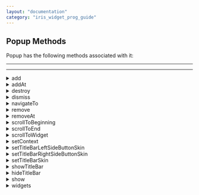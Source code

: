 ```yaml
---
layout: "documentation"
category: "iris_widget_prog_guide"
---
```

                                

Popup Methods
-------------

Popup has the following methods associated with it:

* * *

* * *


<details close markdown="block"><summary>add</summary>

* * *

This method is used to add widgets to the Popup. When the widgets are added to the current visible Popup, then the changes will reflect immediately.

<b>Syntax</b>

{% highlight VoltMx %}
add(widgets)
{% endhighlight %}

<b>Parameters</b>

widgets

Comma separated list of widgets.

<b>Return Values</b>

None

<b>Exceptions</b>

WidgetError

<b>Remarks</b>

Adding a widget to the Popup or Box hierarchy, which is already a part of the other widget hierarchy, will lead to undefined behaviors. You have to explicitly remove the widget from one hierarchy before adding it to another Popup or Box.

<b>Example</b>

{% highlight VoltMx %}
//Defining properties for a Popup.
var popBasic ={id:"popUp", title:"PopUP",skin:"popSkin",isModal:true, 
transparencyBehindThePopup:100};

var popLayout ={containerWeight:100, padding:[5,5,5,5]};

var popPSP ={};
  
//Creating the Popup.
var popUp=new voltmx.ui.Popup(popBasic, popLayout, popPSP);

//Adding a label and a button widgets to the popUp. 
//Here label and button widgets should be created already and made accessible. 
**popUp.add(lbl,btn);**
{% endhighlight %}

<b>Platform Availability</b>

Available on all platforms

* * *

</details>
<details close markdown="block"><summary>addAt</summary>

* * *

This method is used to add widgets to the Popup container at the specified index. Widget is prepended if index <0 and appended at the end of the container if the index > size+1. Size is the number of widgets already present in the container. If a new widget is added or removed will reflect immediately from the Popup hierarchy model perspective, however the changes are displayed when the Popup appears. When the widgets are added to the current visible Popup, then the changes will reflect immediately. Adding a widget to the Popup or Box hierarchy, which is already a part of the other widget hierarchy, will lead to undefined behaviors. You have to explicitly remove the widget from one hierarchy before adding it to another Popup or Box.

<b>Syntax</b>

{% highlight VoltMx %}
addAt(widgetref,index,animation)
{% endhighlight %}

<b>Parameters</b>

widgetref

Reference of the name of the widget.

index

Index number at which the widget is to be added.

animation

Optional. This parameter is used to associate an animation at given operation.

The animation parameter has three parameters:

definition

An object defined using voltmx.ui.createAnimation() API. Refer to voltmx.ui.createAnimation in the Volt MX API programmers Guide for more details.

config

As defined in Animation Configuration. For more information, please see the `AnimationConfiguration` object documentation in the Volt MX Iris [API Developer's Guide]({{ site.baseurl }}/docs/documentation/Iris/iris_api_dev_guide/content/introduction.html).

callbacks

A dictionary that represents JavaScript functions that work as animation call backs. For more information, see `AnimationConfiguration` object documentation in the Volt MX Iris [API Developer's Guide]({{ site.baseurl }}/docs/documentation/Iris/iris_api_dev_guide/content/introduction.html).

<b>Return Values</b>

None

<b>Exceptions</b>

WidgetError

<b>Example</b>

{% highlight VoltMx %}
//Defining properties for a Popup.
var popBasic ={id:"popUp", title:"PopUP", skin:"popSkin", isModal:true, 
transparencyBehindThePopup:100};

var popLayout ={containerWeight:100, padding:[5,5,5,5]};

var popPSP ={};
  
//Creating the Popup.
var popUp=new voltmx.ui.Popup(popBasic, popLayout, popPSP);

//Adding label to the popUp at 15th index Position. 
//Label should be created already and made accessible . 
**popUp.addAt(lbl,15);**
{% endhighlight %}

<b>Platform Availability</b>

Available on all platforms

* * *

</details>
<details close markdown="block"><summary>destroy</summary>

* * *

This method is used to destroy any unwanted Popups at any point in time, and allows increasing the application life by reducing the memory usage.

<b>Syntax</b>

{% highlight VoltMx %}
destroy()
{% endhighlight %}

<b>Parameters</b>

None

<b>Return Values</b>

None

<b>Exceptions</b>

None

<b>Example</b>

{% highlight VoltMx %}
//Defining properties for a Popup.
var popBasic ={id:"popUp", title:"PopUP", skin:"popSkin",isModal:true, 
transparencyBehindThePopup:100};

var popLayout ={containerWeight:100, padding:[5,5,5,5]};

var popPSP ={};
  
//Creating the Popup.
var popUp=new voltmx.ui.Popup(popBasic, popLayout, popPSP);

//destroy method call
**popUp.destroy();**
{% endhighlight %}

<b>Platform Availability</b>

Available on all platforms

* * *

</details>
<details close markdown="block"><summary>dismiss</summary>

* * *

This method is used to dismiss the popup on which this method is called.

<b>Syntax</b>

{% highlight VoltMx %}
dismiss()
{% endhighlight %}

<b>Parameters</b>

None

<b>Return Values</b>

None

<b>Exceptions</b>

None

<b>Example</b>

{% highlight VoltMx %}
//Defining properties for a Popup.
var popBasic ={id:"popUp", title:"PopUP", skin:"popSkin", isModal:true, 
transparencyBehindThePopup:100};

var popLayout ={containerWeight:100,padding:[5,5,5,5]};

var popPSP ={};
  
//Creating the Popup.
var popUp=new voltmx.ui.Popup(popBasic, popLayout, popPSP);

//Dismiss method call.
**popUp.dismiss();**
{% endhighlight %}

<b>Platform Availability</b>

Available on all platforms

* * *

</details>
<details close markdown="block"><summary>navigateTo</summary>

* * *

This method is used to navigate from one popup to other popup. The popup on which this method is called remains displayed while the content of the popup changes from current popup to given popup.

> **_Note:_** This method is applicable only when the popupStyle is set as POPUP\_TYPE\_NATIVE\_STYLE.

<b>Syntax</b>

{% highlight VoltMx %}
navigateTo(popupinstance,config);
{% endhighlight %}

<b>Parameters</b>

popupinstance

Reference to the popup.

config

Optional. For future releases. Not configurable as of now.

<b>Return Values</b>

None

<b>Exceptions</b>

None

<b>Example</b>

{% highlight VoltMx %}
//Defining properties for a Popup.
var popBasic ={id:"popUp", title:"PopUP", skin:"popSkin", isModal:true, 
transparencyBehindThePopup:100};

var popLayout ={containerWeight:100,padding:[5,5,5,5]};

var popPSP ={};
  
//Creating the Popup.  
var popUp=new voltmx.ui.Popup(popBasic, popLayout, popPSP);

//NavigateTo method call.
**popUp.navigateTo(popupinstance);**
{% endhighlight %}

<b>Platform Availability</b>

Available on iOS (iPad only) platform

* * *

</details>
<details close markdown="block"><summary>remove</summary>

* * *

This method removes a widget from the Popup container. If a new widget is removed will reflect immediately from the Popup hierarchy model perspective, however the changes are displayed when the Popup appears. When the widgets are added to the current visible Popup, then the changes will reflect immediately.

<b>Syntax</b>

{% highlight VoltMx %}
remove(widgetref)
{% endhighlight %}

<b>Parameters</b>

widgetref

Reference of the name of the widget.

<b>Return Values</b>

The current Popup handle is returned.

<b>Exceptions</b>

WidgetError

<b>Example</b>

{% highlight VoltMx %}
//Defining properties for a Popup.
var popBasic ={id:"popUp", title:"PopUP", skin:"popSkin", isModal:true, 
transparencyBehindThePopup:100};

var popLayout ={containerWeight:100,padding:[5,5,5,5]};

var popPSP ={};

//Creating the Popup.
var popUp=new voltmx.ui.Popup(popBasic, popLayout, popPSP);

//Removing label ,button widgets to the popUp. 
//Here label and button widgets should be created and added to the popUp. 
**popUp.remove(lbl,btn);**
{% endhighlight %}

<b>Platform Availability</b>

Available on all platforms

* * *

</details>
<details close markdown="block"><summary>removeAt</summary>

* * *

This method removes a widget at the given index from the Popup container. If a new widget is removed will reflect immediately from the Popup hierarchy model perspective, however the changes are displayed when the Popup appears. When the widgets are added to the current visible Popup, then the changes will reflect immediately.

> **_Note:_** If the index is not within the limits then _removeAt_ will be silent and doesn't yield any result.

<b>Syntax</b>

{% highlight VoltMx %}
removeAt(index)
{% endhighlight %}

<b>Parameters</b>

index

Specifies the index of the popup.

<b>Return Values</b>

Reference of the name of the widget to be removed.

<b>Exceptions</b>

WidgetError

<b>Example</b>

{% highlight VoltMx %}
//Defining properties for a Popup.
var popBasic ={id:"popUp", type:constants.POPUP_TYPE_NATIVE,title:"PopUP", 
skin:"popSkin", isModal:true, transparencyBehindThePopup:100};

var popLayout ={containerWeight:100,padding:[5,5,5,5]};

var popPSP ={};

//Creating the Popup.
var popUp=new voltmx.ui.Popup(popBasic, popLayout, popPSP);

//Removing widget from the popUp at 15th index Position. 
**popUp.removeAt(15);**
{% endhighlight %}

<b>Platform Availability</b>

Available on all platforms

* * *

</details>
<details close markdown="block"><summary>scrollToBeginning</summary>

* * *

This method gives you the control to scroll to the beginning of the Popup.

<b>Syntax</b>

{% highlight VoltMx %}
scrollToBeginning()
{% endhighlight %}

<b>Parameters</b>

None

<b>Return Values</b>

None

<b>Exceptions</b>

WidgetError

<b>Example</b>

{% highlight VoltMx %}
//Defining properties for a Popup.
var popBasic ={id:"popUp", title:"PopUP", skin:"popSkin",isModal:true, 
transparencyBehindThePopup:100};

var popLayout ={containerWeight:100, padding:[5,5,5,5]};

var popPSP ={};

//Creating the Popup.
var popUp=new voltmx.ui.Popup(popBasic, popLayout, popPSP);

//scrollToBeginning method call. 
**popUp.scrollToBeginning();**
{% endhighlight %}

<b>Platform Availability</b>

Available on all platforms

* * *

</details>
<details close markdown="block"><summary>scrollToEnd</summary>

* * *

This method gives you the control to scroll to the end of the Popup.

<b>Synax</b>

{% highlight VoltMx %}
scrollToEnd()
{% endhighlight %}

<b>Parameters</b>

None

<b>Return Values</b>

None

<b>Exceptions</b>

WidgetError

<b>Example</b>

{% highlight VoltMx %}
//Defining properties for a Popup.
var popBasic ={id:"popUp", title:"PopUP", skin:"popSkin", isModal:true, 
transparencyBehindThePopup:100};

var popLayout ={containerWeight:100,padding:[5,5,5,5]};

var popPSP ={};

//Creating the Popup.
var popUp=new voltmx.ui.Popup(popBasic, popLayout, popPSP);

//scrollToEnd method call. 
**popUp.scrollToEnd();**
{% endhighlight %}

<b>Platform Availability</b>

Available on all platforms

* * *

</details>
<details close markdown="block"><summary>scrollToWidget</summary>

* * *

This method gives you the control to scroll the widget in the Popup.

<b>Syntax</b>

{% highlight VoltMx %}
scrollToWidget(widgetref)
{% endhighlight %}


<b>Parameters</b>

widgetref

Reference of the name of the widget.

<b>Return Values</b>

None

<b>Exceptions</b>

WidgetError

<b>Example</b>

{% highlight VoltMx %}
//Defining properties for a Popup.
var popBasic ={id:"popUp", title:"PopUP",skin:"popSkin", isModal:true, 
transparencyBehindThePopup:100};

var popLayout ={containerWeight:100, padding:[5,5,5,5]};

var popPSP ={};

//Creating the Popup.
var popUp=new voltmx.ui.Popup(popBasic, popLayout, popPSP);

//Scrolling the popUp to the Label lbl. 
**popUp.scrollToWidget(lbl);**
{% endhighlight %}

<b>Platform Availability</b>

Available on all platforms

* * *

</details>
<details close markdown="block"><summary>setContext</summary>

* * *

Specifies the popup that must be displayed for the context and also helps you to position the popup on the screen. The popup can be positioned relative to a widget on the screen and _setcontext_ enables you to do that.

The context contains information regarding the _widget_ for which the popup must be shown and also the _anchoring_ of the popup on the widget (left, right, center, top, or bottom).

Additionally for the iPhone platform, you can choose to specify the _sizetoanchorwidth_, a boolean property. If you set the value to true, the popup width is made equal to the width of the anchor. If the value is _false_ (default value), the popup takes the width allocated in the popup properties.

<b>Syntax</b>

{% highlight VoltMx %}
setContext(context)
{% endhighlight %}

<b>Parameters</b>

context

Set of key value pairs providing information about the widget and the anchoring used to position the popup on the screen.

> Following are the key value pairs of this JSObject:

> sizetoanchorwidth \[Boolean\] - Mandatory (applicable on iPhone)

> Specifies if the width of the popup has to be the same as that of the widget relative to which it has been anchored.

> anchor \[String\] - Mandatory

> It is a set of flags that are used to anchor the popup with respect to the dimensions of the widget. Possible values are (_"top", "bottom", "right", "left"_). Additionally native popupover style (POPUP\_TYPE\_NATIVE\_STYLE) on iPad supports "any". When you set this property, the popup is anchored to the best possible position around another widget.

> widget (widgetref) - Mandatory

> Reference to an existing widget with respect to which the Popup has to be anchored (Pass the Formid if the popup is to be positioned with respect to a Form. This Form is assumed to be the form on which the popup will be overlaid).

<b>Return Values</b>

None

<b>Exceptions</b>

None

<b>Example</b>

{% highlight VoltMx %}
//Defining properties for a Popup.
var popBasic ={id:"popUp", title:"PopUP", skin:"popSkin", isModal:true, 
transparencyBehindThePopup:100};

var popLayout ={containerWeight:100,padding:[5,5,5,5]};

var popPSP ={};

//Creating the Popup.
var popUp=new voltmx.ui.Popup(popBasic, popLayout, popPSP);

//Defining the context Object
var context1={"widget":frmApis.label22,"anchor":"bottom","sizetoanchorwidth":false};		
  
//setContext method call
**popUp.setContext(context1);**
{% endhighlight %}

<b>Platform Availability</b>

Available on all platforms.

* * *

</details>
<details close markdown="block"><summary>setTitleBarLeftSideButtonSkin</summary>

* * *

This method enables you to set the properties for a left-side button of a titlebar.

> **_Note:_** The setTitleBarLeftSideButtonSkin method is supported only for IPAD when the popupStyle is set to POPUP\_TYPE\_NATIVE\_STYLE.

<b>Syntax</b>

{% highlight VoltMx %}
setTitleBarLeftSideButtonSkin(text,skin,callback);
{% endhighlight %}


<b>Parameters</b>

text

Specifies the text of the title bar left side button.

skin

Specifies the skin of the button. It supports fontColor, fontSize, and Image properties.

callback

An event callback is invoked by the platform when the user performs a click action.

<b>Return Values</b>

None

<b>Exceptions</b>

None

<b>Example</b>

{% highlight VoltMx %}
//Defining properties for a Popup.
var popBasic ={id:"popUp", title:"PopUP", skin:"popSkin", isModal:true, 
transparencyBehindThePopup:100};

var popLayout ={containerWeight:100,padding:[5,5,5,5]};

var popPSP ={};

//Creating the Popup.
var popUp=new voltmx.ui.Popup(popBasic, popLayout, popPSP);

//Defining the context Object
var context1={"widget":frmApis.label22,"anchor":"bottom","sizetoanchorwidth":false};		
  
//setTitleBarLeftSideButtonSkin method call
**popUp.setTitleBarLeftSideButtonSkin(title, image, handler);**
{% endhighlight %}

<b>Platform Availability</b>

This method is available on iPhone/iPad.

* * *

</details>
<details close markdown="block"><summary>setTitleBarRightSideButtonSkin</summary>

* * *

This method enables you to set the properties for a right-side button of a titlebar.

> **_Note:_** The setTitleBarRightSideButtonSkin method is supported only for IPAD when the popupStyle is set to POPUP\_TYPE\_NATIVE\_STYLE.

<b>Syntax</b>

{% highlight VoltMx %}
setTitleBarRightSideButtonSkin(title,image,handler);
{% endhighlight %}


<b>Parameters</b>

text

Specifies the text of the title bar right side button.

skin

Specifies the skin of the button. It supports fontColor, fontSize, and Image properties.

callback

An event callback is invoked by the platform when the user performs a click action.

<b>Return Values</b>

None

<b>Exceptions</b>

None

<b>Example</b>

{% highlight VoltMx %}
//Defining properties for a Popup.
var popBasic ={id:"popUp", title:"PopUP", skin:"popSkin", isModal:true, 
transparencyBehindThePopup:100};

var popLayout ={containerWeight:100,padding:[5,5,5,5]};

var popPSP ={};

//Creating the Popup.
var popUp=new voltmx.ui.Popup(popBasic, popLayout, popPSP);

//Defining the context Object
var context1={"widget":frmApis.label22,"anchor":"bottom","sizetoanchorwidth":false};		

//setTitleBarRightSideButtonSkin method call
**popUp.setTitleBarRightSideButtonSkin(title, image, handler);**
{% endhighlight %}

<b>Platform Availability</b>

This method is available on iPhone/iPad.

* * *

</details>
<details close markdown="block"><summary>setTitleBarSkin</summary>

* * *

This method enables you to set the skin for a titlebar of a popup.

> **_Note:_** The setTitleBarSkin method is supported only for IPAD when the popupStyle is set to POPUP\_TYPE\_NATIVE\_STYLE.

<b>Syntax</b>

{% highlight VoltMx %}
setTitleBarSkin()
{% endhighlight %}

<b>Parameters</b>

skin

Reference to the skin.

<b>Return Values</b>

None

<b>Exceptions</b>

None

<b>Example</b>

{% highlight VoltMx %}
//Defining properties for a Popup.
var popBasic ={id:"popUp", title:"PopUP", skin:"popSkin", isModal:true, 
transparencyBehindThePopup:100};

var popLayout ={containerWeight:100,padding:[5,5,5,5]};

var popPSP ={};

//Creating the Popup.
var popUp=new voltmx.ui.Popup(popBasic, popLayout, popPSP);

//Defining the context Object
var context1={"widget":frmApis.label22,"anchor":"bottom","sizetoanchorwidth":false};		

//setTitleBarSkin method call
**popUp.setTitleBarSkin(skin);**
{% endhighlight %}

<b>Platform Availability</b>

This method is available on iPhone/iPad.

* * *

</details>
<details close markdown="block"><summary>showTitleBar</summary>

* * *

This method gives you the control to show a titlebar within a popup.

> **_Note:_** The showTitleBar method is supported only for IPAD when the popupStyle is set to POPUP\_TYPE\_NATIVE\_STYLE.

<b>Syntax</b>

{% highlight VoltMx %}
showTitleBar()
{% endhighlight %}

<b>Parameters</b>

None

<b>Return Values</b>

None

<b>Exceptions</b>

None

<b>Example</b>

{% highlight VoltMx %}
//Defining properties for a Popup.
var popBasic ={id:"popUp", title:"PopUP", skin:"popSkin", isModal:true, 
transparencyBehindThePopup:100};

var popLayout ={containerWeight:100,padding:[5,5,5,5]};

var popPSP ={};  
  
//Creating the Popup.  
var popUp=new voltmx.ui.Popup(popBasic, popLayout, popPSP);  
  
//Defining the context Object
var context1={"widget":frmApis.label22,"anchor":"bottom","sizetoanchorwidth":false};		
  
//showTitleBar method call
**popUp.showTitleBar();**
{% endhighlight %}

<b>Platform Availability</b>

This method is available on iPhone/iPad.

* * *

</details>
<details close markdown="block"><summary>hideTitleBar</summary>

* * *

This method gives you the control to hide a titlebar within a popup.

> **_Note:_** The hideTitleBar method is supported only for IPAD when the popupStyle is set to POPUP\_TYPE\_NATIVE\_STYLE.

<b>Syntax</b>

{% highlight VoltMx %}
hideTitleBar()
{% endhighlight %}

<b>Parameters</b>

None

<b>Return Values</b>

None

<b>Exceptions</b>

None

<b>Example</b>

{% highlight VoltMx %}
//Defining properties for a Popup.
var popBasic ={id:"popUp", title:"PopUP", skin:"popSkin", isModal:true, 
transparencyBehindThePopup:100};

var popLayout ={containerWeight:100,padding:[5,5,5,5]};

var popPSP ={};  
  
//Creating the Popup.  
var popUp=new voltmx.ui.Popup(popBasic, popLayout, popPSP);  
  
//Defining the context Object
var context1={"widget":frmApis.label22,"anchor":"bottom","sizetoanchorwidth":false};		
  
//hideTitleBar method call
**popUp.hideTitleBar();**
{% endhighlight %}

<b>Platform Availability</b>

This method is available on iPhone/iPad.

* * *

</details>
<details close markdown="block"><summary>show</summary>

* * *

Displays the popup on to the screen.

<b>Syntax</b>

{% highlight VoltMx %}
show()
{% endhighlight %}

<b>Parameters</b>

None

<b>Return Values</b>

None

<b>Exceptions</b>

None

<b>Example</b>

{% highlight VoltMx %}
//Defining properties for a Popup.
var popBasic ={id:"popUp", title:"PopUP", skin:"popSkin", isModal:true, 
transparencyBehindThePopup:100};

var popLayout ={containerWeight:100,padding:[5,5,5,5]};

var popPSP ={};

//Creating the Popup.
var popUp=new voltmx.ui.Popup(popBasic, popLayout, popPSP);

//show method call
**popUp.show();**
{% endhighlight %}

<b>Platform Availability</b>

This method is available on iPhone/iPad, and Windows Desktop platforms.

* * *

</details>
<details close markdown="block"><summary>widgets</summary>

* * *

Returns an array of the widget references which are direct children of the popup.

<b>Syntax</b>

{% highlight VoltMx %}
widgets()
{% endhighlight %}

<b>Parameters</b>

None

<b>Return Values</b>

This method returns _Read only_ array of widget references. Modifying the array and changing the position of widgets in this array doesn't reflect in the Form hierarchy, however you can get handle to the widgets through this array and modify the widgets through widget level methods as exposed by individual widgets.

<b>Exceptions</b>

WidgetError

<b>Example</b>

{% highlight VoltMx %}
//Defining properties for a Popup.
var popBasic ={id:"popUp", title:"PopUP", skin:"popSkin", isModal:true, 
transparencyBehindThePopup:100};

var popLayout ={containerWeight:100,padding:[5,5,5,5]};

var popPSP ={};
  
//Creating the Popup.
var popUp=new voltmx.ui.Popup(popBasic, popLayout, popPSP);

//Collecting all the widgets of the PopUp into array and displaying the references.
**wigArr = popUp.widgets();**	
alert("Widgets are::"+wigArr);
{% endhighlight %}

<b>Platform Availability</b>

Available on all platforms

* * *

</details>


